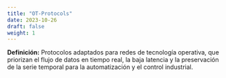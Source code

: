 ```yaml
---
title: "OT-Protocols"
date: 2023-10-26
draft: false
weight: 1
---
```


**Definición:** Protocolos adaptados para redes de tecnología operativa, que priorizan el flujo de datos en tiempo real, la baja latencia y la preservación de la serie temporal para la automatización y el control industrial.
